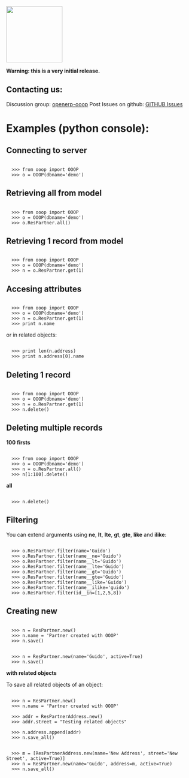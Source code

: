 <img src="http://github.com/lasarux/ooop/raw/master/artwork/ooop.png" width="150px" height="150px" />

**Warning: this is a very initial release.**


Contacting us:
--------------------

Discussion group:  [openerp-ooop](http://groups.google.es/group/openerp-ooop?hl=en&pli=1)
Post Issues on github: [GITHUB Issues](http://github.com/lasarux/ooop/issues)
  

Examples (python console):
========================

Connecting to server
--------------------
<pre><code>
  >>> from ooop import OOOP
  >>> o = OOOP(dbname='demo')
</code></pre>


Retrieving all from model
-------------------------
<pre><code>
  >>> from ooop import OOOP
  >>> o = OOOP(dbname='demo')
  >>> o.ResPartner.all()
</code></pre>

Retrieving 1 record from model
-------------------------

<pre><code>
  >>> from ooop import OOOP
  >>> o = OOOP(dbname='demo')
  >>> n = o.ResPartner.get(1)
</code></pre>

Accesing attributes
--------------------

<pre><code>
  >>> from ooop import OOOP
  >>> o = OOOP(dbname='demo')
  >>> n = o.ResPartner.get(1)
  >>> print n.name
</code></pre>

or in related objects:
  
<pre><code>
  >>> print len(n.address) 
  >>> print n.address[0].name 
</code></pre>

Deleting 1 record
--------
<pre><code>
  >>> from ooop import OOOP
  >>> o = OOOP(dbname='demo')
  >>> n = o.ResPartner.get(1)
  >>> n.delete()
</code></pre>

Deleting multiple records
---------

**100 firsts**

<pre><code>
  >>> from ooop import OOOP
  >>> o = OOOP(dbname='demo')
  >>> n = o.ResPartner.all()
  >>> n[1:100].delete()
</code></pre>

**all**

<pre><code>
  >>> n.delete()
</code></pre>

Filtering
---------

You can extend arguments using **ne**, **lt**, **lte**, **gt**, **gte**, **like** and **ilike**:

<pre><code>
  >>> o.ResPartner.filter(name='Guido')
  >>> o.ResPartner.filter(name__ne='Guido')
  >>> o.ResPartner.filter(name__lt='Guido')
  >>> o.ResPartner.filter(name__lte='Guido')
  >>> o.ResPartner.filter(name__gt='Guido')
  >>> o.ResPartner.filter(name__gte='Guido')
  >>> o.ResPartner.filter(name__like='Guido')
  >>> o.ResPartner.filter(name__ilike='guido')
  >>> o.ResPartner.filter(id__in=[1,2,5,8])
</code></pre>


Creating new
------------

<pre><code>
  >>> n = ResPartner.new()
  >>> n.name = 'Partner created with OOOP'
  >>> n.save()
</code></pre>

<pre><code>
  >>> n = ResPartner.new(name='Guido', active=True)
  >>> n.save()
</code></pre>


**with related objects**

To save all related objects of an object:

<pre><code>
  >>> n = ResPartner.new()
  >>> n.name = 'Partner created with OOOP'

  >>> addr = ResPartnerAddress.new()
  >>> addr.street = "Testing related objects"

  >>> n.address.append(addr)
  >>> n.save_all()
</pre></code>

<pre><code>
  >>> m = [ResPartnerAddress.new(name='New Address', street='New Street', active=True)]
  >>> n = ResPartner.new(name='Guido', address=m, active=True)
  >>> n.save_all()
</code></pre>